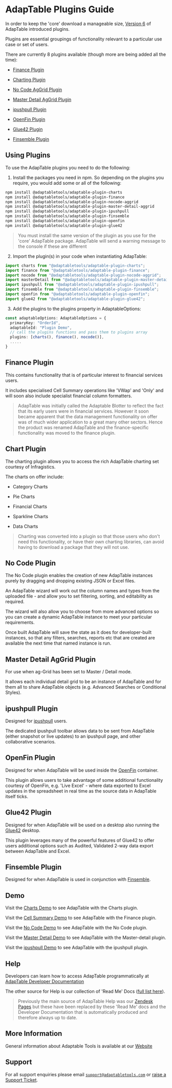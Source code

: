 # AdapTable Plugins Guide

In order to keep the 'core' download a manageable size, [Version 6](https://github.com/AdaptableTools/adaptable/blob/master/packages/adaptable/readme/upgrade-guides/upgrade-guide-v6.md) of AdapTable introduced plugins. 

Plugins are essential groupings of functionality relevant to a particular use case or set of users.

There are currently 8 plugins available (though more are being added all the time):

- [Finance Plugin](./finance)

- [Charting Plugin](./charts)

- [No Code AgGrid Plugin](./nocode-aggrid)

- [Master Detail AgGrid Plugin](./master-detail-aggrid)

- [ipushpull Plugin](./ipushpull)

- [OpenFin Plugin](./openfin)

- [Glue42 Plugin](./glue42)

- [Finsemble Plugin](./finsemble)


## Using Plugins

To use the AdapTable plugins you need to do the following:

1. Install the packages you need in npm. So depending on the plugins you require, you would add some or all of the following:

  ```sh
  npm install @adaptabletools/adaptable-plugin-charts
  npm install @adaptabletools/adaptable-plugin-finance
  npm install @adaptabletools/adaptable-plugin-nocode-aggrid
  npm install @adaptabletools/adaptable-plugin-master-detail-aggrid
  npm install @adaptabletools/adaptable-plugin-ipushpull
  npm install @adaptabletools/adaptable-plugin-finsemble
  npm install @adaptabletools/adaptable-plugin-openfin
  npm install @adaptabletools/adaptable-plugin-glue42
  ```

  > You must install the same version of the plugin as you use for the 'core' AdapTable package.  AdapTable will send a warning message to the console if these are different

2. Import the plugin(s) in your code when instantiating AdapTable:

  ```ts
  import charts from "@adaptabletools/adaptable-plugin-charts";
  import finance from "@adaptabletools/adaptable-plugin-finance";
  import nocode from "@adaptabletools/adaptable-plugin-nocode-aggrid";
  import masterDetail from "@adaptabletools/adaptable-plugin-master-detail-aggrid";
  import ipushpull from "@adaptabletools/adaptable-plugin-ipushpull";
  import finsemble from "@adaptabletools/adaptable-plugin-finsemble";
  import openfin from "@adaptabletools/adaptable-plugin-openfin";
  import glue42 from "@adaptabletools/adaptable-plugin-glue42";
  ```

3. Add the plugins to the plugins property in AdaptableOptions:

```ts
const adaptableOptions: AdaptableOptions = {
  primaryKey: "OrderId",
  adaptableId: "Plugin Demo",
  // call the plugins functions and pass them to plugins array
  plugins: [charts(), finance(), nocode()],
  .....
}
```

## Finance Plugin

This contains functionality that is of particular interest to financial services users.

It includes specialised Cell Summary operations like 'VWap' and 'Only' and will soon also include specialist financial column formatters.

> AdapTable was initially called the Adaptable Blotter to reflect the fact that its early users were in financial services. However it soon became apparent that the data management functionality on offer was of much wider application to a great many other sectors.  Hence the product was renamed AdapTable and the finance-specific functionality was moved to the finance plugin.

## Chart Plugin

The charting plugin allows you to access the rich AdapTable charting set courtesy of Infragistics.

The charts on offer include:

- Category Charts

- Pie Charts

- Financial Charts

- Sparkline Charts

- Data Charts

> Charting was converted into a plugin so that those users who don't need this functionality, or have their own charting libraries, can avoid having to download a package that they will not use.

## No Code Plugin

The No Code plugin enables the creation of new AdapTable instances purely by dragging and dropping existing JSON or Excel files.

An AdapTable wizard will work out the column names and types from the uploaded file - and allow you to set filtering, sorting, and editability as required.

The wizard will also allow you to choose from more advanced options so you can create a dynamic AdapTable instance to meet your particular requirements.

Once built AdapTable will save the state as it does for developer-built instances, so that any filters, searches, reports etc that are created are available the next time that named instance is run.

## Master Detail AgGrid Plugin

For use when ag-Grid has been set to Master / Detail mode.

It allows each individual detail grid to be an instance of AdapTable and for them all to share AdapTable objects (e.g. Advanced Searches or Conditional Styles).

## ipushpull Plugin

Designed for [ipushpull](https://www.ipushpull.com) users.  

The dedicated ipushpull toolbar allows data to be sent from AdapTable (either snapshot or live updates) to an ipushpull page, and other collaborative scenarios.

## OpenFin Plugin

Designed for when AdapTable will be used inside the [OpenFin](https://openfin.co/) container.

This plugin allows users to take advantage of some additional functionality courtesy of OpenFin, e.g. 'Live Excel' - where data exported to Excel updates in the spreadsheet in real time as the source data in AdapTable itself ticks.

## Glue42 Plugin

Designed for when AdapTable will be used on a desktop also running the [Glue42](https://glue42.com/) desktop.

This plugin leverages many of the powerful features of Glue42 to offer users additional options such as Audited, Validated 2-way data export between AdapTable and Excel.  

## Finsemble Plugin

Designed for when AdapTable is used in conjunction with [Finsemble](https://www.chartiq.com/finsemble/).

## Demo

Visit the [Charts Demo](https://demo.adaptabletools.com/charts) to see AdapTable with the Charts plugin.

Visit the [Cell Summary Demo](https://demo.adaptabletools.com/gridmanagement/aggridcellsummarydemo) to see AdapTable with the Finance plugin.

Visit the [No Code Demo](https://demo.adaptabletools.com/admin/aggridnocodedemo) to see AdapTable with the No Code plugin.

Visit the [Master Detail Demo](https://demo.adaptabletools.com/aggridfeatures/aggridmasterdetaildemo) to see AdapTable with the Master-detail plugin.

Visit the [ipushpull Demo](https://demo.adaptabletools.com/partners/ipushpulldemo) to see AdapTable with the ipushpull plugin.

## Help

Developers can learn how to access AdapTable programmatically at [AdapTable Developer Documentation](https://api.adaptabletools.com) 

The other source for Help is our collection of 'Read Me' Docs ([full list here](https://github.com/AdaptableTools/adaptable/blob/master/packages/adaptable/readme/readme-list.md)).

> Previously the main source of AdapTable Help was our [Zendesk Pages](https://adaptabletools.zendesk.com/hc/en-us/articles/360007083017-Help-) but these have been replaced by these 'Read Me' docs and the Developer Documentation that is automatically produced and therefore always up to date.

## More Information

General information about Adaptable Tools is available at our [Website](http://www.adaptabletools.com) 

## Support

For all support enquiries please email [`support@adaptabletools.com`](mailto:support@adaptabletools.com) or [raise a Support Ticket](https://adaptabletools.zendesk.com/hc/en-us/requests/new).

